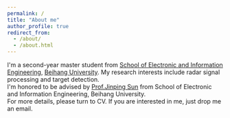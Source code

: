 ```yaml
---
permalink: /
title: "About me"
author_profile: true
redirect_from: 
  - /about/
  - /about.html
---
```

I'm a second-year master student from [School of Electronic and Information Engineering](https://www.ee.buaa.edu.cn/), [Beihang University](https://www.buaa.edu.cn/). My research interests include radar signal processing and target detection.<br/>
I'm honored to be advised by [Prof.Jinping Sun](https://shi.buaa.edu.cn/sunjinping/zh_CN/index/136932/list/index.htm) from School of Electronic and Information Engineering, Beihang University.<br/>
For more details, please turn to CV. If you are interested in me, just drop me an email.
